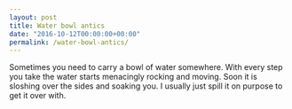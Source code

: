 ```yaml
---
layout: post
title: Water bowl antics
date: "2016-10-12T00:00:00+00:00"
permalink: /water-bowl-antics/
---
```


Sometimes you need to carry a bowl of water somewhere. With every step you take the water starts menacingly rocking and moving. Soon it is sloshing over the sides and soaking you. I usually just spill it on purpose to get it over with.
